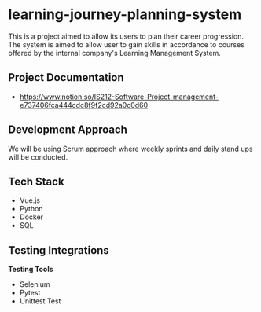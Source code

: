 # learning-journey-planning-system

This is a project aimed to allow its users to plan their career progression. The system is aimed to allow user to gain skills in accordance to courses offered by the internal company's Learning Management System.

## Project Documentation
- https://www.notion.so/IS212-Software-Project-management-e737406fca444cdc8f9f2cd92a0c0d60

## Development Approach
We will be using Scrum approach where weekly sprints and daily stand ups will be conducted.

## Tech Stack

- Vue.js
- Python
- Docker
- SQL

## Testing Integrations
**Testing Tools**
- Selenium
- Pytest
- Unittest Test


